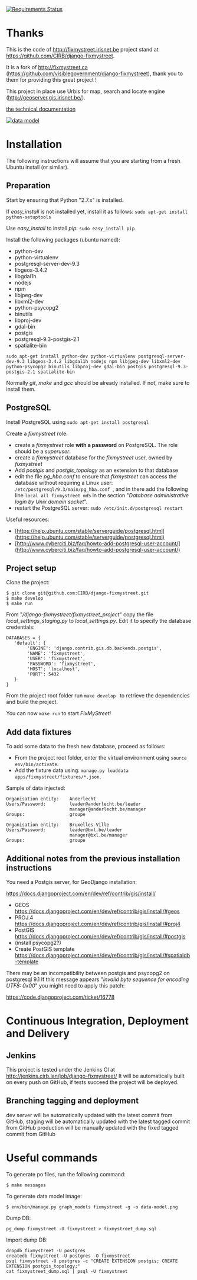 
[![Requirements Status](https://requires.io/github/CIRB/django-fixmystreet/requirements.png?branch=master)](https://requires.io/github/CIRB/django-fixmystreet/requirements/?branch=master)

Thanks
======

This is the code of http://fixmystreet.irisnet.be project stand at https://github.com/CIRB/django-fixmystreet.

It is a fork of http://fixmystreet.ca (https://github.com/visiblegovernment/django-fixmystreet), thank you to them for providing this great project !

This project in place use Urbis for map, search and locate engine (http://geoserver.gis.irisnet.be/).

[the technical documentation](http://fixmystreet.irisnetlab.be/admin/doc/)

[![data model](https://raw.github.com/CIRB/django-fixmystreet/master/data-model.png)](http://fixmystreet.irisnetlab.be/admin/doc/)


Installation
============

The following instructions will assume that you are starting from a fresh Ubuntu install (or similar).

Preparation
-----------

Start by ensuring that Python "2.7.x" is installed.

If *easy_install* is not installed yet, install it as follows: ```sudo apt-get install python-setuptools```

Use *easy_install* to install *pip*: ```sudo easy_install pip ```

Install the following packages (ubuntu named):

* python-dev
* python-virtualenv
* postgresql-server-dev-9.3
* libgeos-3.4.2
* libgdal1h
* nodejs
* npm
* libjpeg-dev
* libxml2-dev
* python-psycopg2
* binutils
* libproj-dev
* gdal-bin
* postgis
* postgresql-9.3-postgis-2.1
* spatialite-bin

```
sudo apt-get install python-dev python-virtualenv postgresql-server-dev-9.3 libgeos-3.4.2 libgdal1h nodejs npm libjpeg-dev libxml2-dev python-psycopg2 binutils libproj-dev gdal-bin postgis postgresql-9.3-postgis-2.1 spatialite-bin
```

Normally *git*, *make* and *gcc* should be already installed. If not, make sure to install them.

PostgreSQL
----------

Install PostgreSQL using ```sudo apt-get install postgresql```

Create a *fixmystreet* role:

* create a *fixmystreet* role **with a password** on PostgreSQL. The role should be a *superuser*.
* create a *fixmystreet* database for the *fixmystreet* user, owned by *fixmystreet*
* Add *postgis* and *postgis_topology* as an extension to that database
* edit the file *pg_hba.conf* to ensure that *fixmystreet* can access the database without requiring a Linux user: ```/etc/postgresql/9.3/main/pg_hba.conf ```, and in there add the following line ```local all fixmystreet md5``` in the section "*Database administrative login by Unix domain socket*".
* restart the PostgreSQL server: ```sudo /etc/init.d/postgresql restart```

Useful resources:

* [https://help.ubuntu.com/stable/serverguide/postgresql.html](https://help.ubuntu.com/stable/serverguide/postgresql.html)
* [http://www.cyberciti.biz/faq/howto-add-postgresql-user-account/](http://www.cyberciti.biz/faq/howto-add-postgresql-user-account/)

Project setup
-------------

Clone the project:

```
$ git clone git@github.com:CIRB/django-fixmystreet.git
$ make develop
$ make run
```

From "*/django-fixmystreet/fixmystreet_project*" copy the file *local_settings_staging.py* to *local_settings.py*.
Edit it to specify the database credentials:

    DATABASES = {
       'default': {
            'ENGINE': 'django.contrib.gis.db.backends.postgis',
            'NAME': 'fixmystreet',
            'USER': 'fixmystreet',
            'PASSWORD': 'fixmystreet',
            'HOST': 'localhost',
            'PORT': 5432
       }
    }

From the project root folder run ```make develop ``` to retrieve the dependencies and build the project.

You can now ```make run``` to start *FixMyStreet*!

Add data fixtures
-----------------

To add some data to the fresh new database, proceed as follows:

* From the project root folder, enter the virtual environment using ```source env/bin/activate```.
* Add the fixture data using: ```manage.py loaddata apps/fixmystreet/fixtures/*.json```.

Sample of data injected:

```
Organisation entity:    Anderlecht
Users/Password:         leader@anderlecht.be/leader
                        manager@anderlecht.be/manager
Groups:                 groupe

Organisation entity:    Bruxelles-Ville
Users/Password:         leader@bxl.be/leader
                        manager@bxl.be/manager
Groups:                 groupe
```

Additional notes from the previous installation instructions
------------------------------------------------------------

You need a Postgis server, for GeoDjango installation:

https://docs.djangoproject.com/en/dev/ref/contrib/gis/install/

- GEOS https://docs.djangoproject.com/en/dev/ref/contrib/gis/install/#geos
- PROJ.4 https://docs.djangoproject.com/en/dev/ref/contrib/gis/install/#proj4
- PostGIS https://docs.djangoproject.com/en/dev/ref/contrib/gis/install/#postgis
- (install psycopg2?)
- Create PostGIS template https://docs.djangoproject.com/en/dev/ref/contrib/gis/install/#spatialdb-template

There may be an incompatibility between postgis and psycopg2 on postgresql 9.1
If this message appears "*invalid byte sequence for encoding UTF8: 0x00*" you might need to apply this patch:

https://code.djangoproject.com/ticket/16778

Continuous Integration, Deployment and Delivery
===============================================

Jenkins
-------

This project is tested under the Jenkins CI at http://jenkins.cirb.lan/job/django-fixmystreet/
It will be automatically built on every push on GitHub, if tests succeed
the project will be deployed.


Branching tagging and deployment
--------------------------------

dev server will be automatically updated with the latest commit from GitHub,
staging will be automatically updated with the latest tagged commit from GitHub
production will be manually updated with the fixed tagged commit from GitHub


Useful commands
===============

To generate po files, run the following command:

    $ make messages

To generate data model image:

    $ env/bin/manage.py graph_models fixmystreet -g -o data-model.png


Dump DB:

    pg_dump fixmystreet -U fixmystreet > fixmystreet_dump.sql

Import dump DB:

    dropdb fixmystreet -U postgres
    createdb fixmystreet -U postgres -O fixmystreet
    psql fixmystreet -U postgres -c "CREATE EXTENSION postgis; CREATE EXTENSION postgis_topology;"
    cat fixmystreet_dump.sql | psql -U fixmystreet
